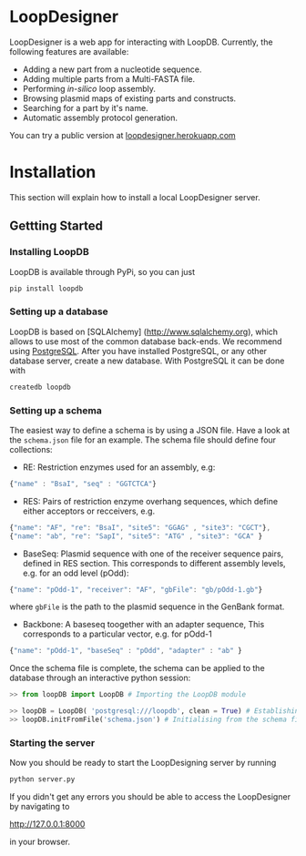 # LoopDesigner

LoopDesigner is a web app for interacting with LoopDB. Currently, the following features are available:

* Adding a new part from a nucleotide sequence.
* Adding multiple parts from a Multi-FASTA file.
* Performing _in-silico_ loop assembly.
* Browsing plasmid maps of existing parts and constructs.
* Searching for a part by it's name.
* Automatic assembly protocol generation.

You can try a public version at [loopdesigner.herokuapp.com](http://loopdesigner.herokuapp.com)

# Installation

This section will explain how to install a local LoopDesigner server.

## Gettting Started

### Installing LoopDB

LoopDB is available through PyPi, so you can just

``` bash
pip install loopdb
```

### Setting up a database

LoopDB is based on [SQLAlchemy] (http://www.sqlalchemy.org), which allows to use most of the
common database back-ends. We recommend using [PostgreSQL](https://www.postgresql.org). After you
have installed PostgreSQL, or any other database server, create a new database. With PostgreSQL it
can be done with

``` bash
createdb loopdb
```

### Setting up a schema

The easiest way to define a schema is by using a JSON file. Have a look at the `schema.json` file for an example. The schema file should define four collections:

* RE: Restriction enzymes used for an assembly, e.g:

```javascript
{"name" : "BsaI", "seq" : "GGTCTCA"}
```

* RES: Pairs of restriction enzyme overhang sequences, which define either acceptors or recceivers, e.g.

```javascript
{"name": "AF", "re": "BsaI", "site5": "GGAG" , "site3": "CGCT"},
{"name": "ab", "re": "SapI", "site5": "ATG" , "site3": "GCA" }
```

* BaseSeq: Plasmid sequence with one of the receiver sequence pairs, defined in RES section. This corresponds to different assembly levels, e.g. for an odd level (pOdd):

```javascript
{"name": "pOdd-1", "receiver": "AF", "gbFile": "gb/pOdd-1.gb"}
```

where `gbFile` is the path to the plasmid sequence in the GenBank format.

* Backbone: A baseseq toogether with an adapter sequence, This corresponds to a particular vector, e.g. for pOdd-1

``` javascript
{"name": "pOdd-1", "baseSeq" : "pOdd", "adapter" : "ab" }
```

Once the schema file is complete, the schema can be applied to the database through an interactive python session:

```python
>> from loopDB import LoopDB # Importing the LoopDB module

>> loopDB = LoopDB( 'postgresql:///loopdb', clean = True) # Establishing the connection to the database
>> loopDB.initFromFile('schema.json') # Initialising from the schema file
```

### Starting the server

Now you should be ready to start the LoopDesigning server by running

```bash
python server.py
```

If you didn't get any errors you should be able to access the LoopDesigner by navigating to

http://127.0.0.1:8000

in your browser.

